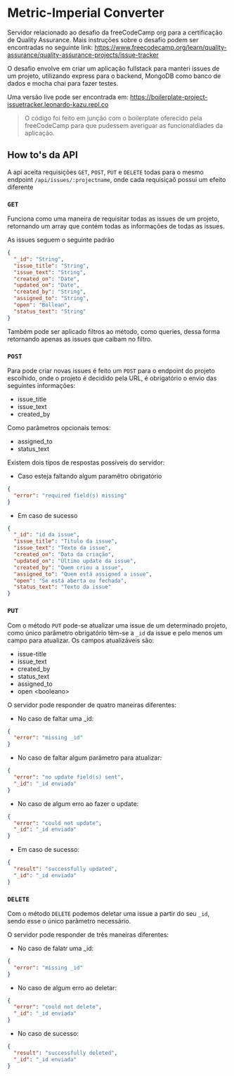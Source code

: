 # Metric-Imperial Converter

Servidor relacionado ao desafio da freeCodeCamp org para a certificação de Quality Assurance. Mais instruções sobre o desafio podem ser encontradas no seguinte link: https://www.freecodecamp.org/learn/quality-assurance/quality-assurance-projects/issue-tracker

O desafio envolve em criar um aplicação fullstack para manteri issues de um projeto, utilizando express para o backend, MongoDB como banco de dados e mocha chai para fazer testes.

Uma versão live pode ser encontrada em: https://boilerplate-project-issuetracker.leonardo-kazu.repl.co

> O código foi feito em junção com o boilerplate oferecido pela freeCodeCamp para que pudessem averiguar as funcionaldiades da aplicação.

## How to's da API

A api aceita requisições `GET`, `POST`, `PUT` e `DELETE` todas para o mesmo endpoint <code>/api/issues/:projectname</code>, onde cada requisiçaõ possui um efeito diferente

### `GET`

Funciona como uma maneira de requisitar todas as issues de um projeto, retornando um array que contém todas as informações de todas as issues.

As issues seguem o seguinte padrão

```json
{
  "_id": "String",
  "issue_title": "String",
  "issue_text": "String",
  "created_on": "Date",
  "updated_on": "Date",
  "created_by": "String",
  "assigned_to": "String",
  "open": "Bollean",
  "status_text": "String"
}
```

Também pode ser aplicado filtros ao método, como queries, dessa forma retornando apenas as issues que caibam no filtro.

### `POST`

Para pode criar novas issues é feito um `POST` para o endpoint do projeto escolhido, onde o projeto é decidido pela URL, é obrigatório o envio das seguintes informações:

- issue_title
- issue_text
- created_by

Como parâmetros opcionais temos:

- assigned_to
- status_text

Existem dois tipos de respostas possíveis do servidor:

- Caso esteja faltando algum paramêtro obrigatório

```json
{
  "error": "required field(s) missing"
}
```

- Em caso de sucesso

```json
{
  "_id": "id da issue",
  "issue_title": "Titulo da issue",
  "issue_text": "Texto da issue",
  "created_on": "Data da criação",
  "updated_on": "Último update da issue",
  "created_by": "Quem criou a issue",
  "assigned_to": "Quem está assigned a issue",
  "open": "Se está aberta ou fechada",
  "status_text": "Texto da issue"
}
```

### `PUT`

Com o método `PUT` pode-se atualizar uma issue de um determinado projeto, como único parâmetro obrigatório têm-se a `_id` da issue e pelo menos um campo para atualizar. Os campos atualizáveis são:

- issue-title
- issue_text
- created_by
- status_text
- assigned_to
- open \<booleano\>

O servidor pode responder de quatro maneiras diferentes:

- No caso de faltar uma \_id:

```json
{
  "error": "missing _id"
}
```

- No caso de faltar algum parâmetro para atualizar:

```json
{
  "error": "no update field(s) sent",
  "_id": "_id enviada"
}
```

- No caso de algum erro ao fazer o update:

```json
{
  "error": "could not update",
  "_id": "_id enviada"
}
```

- Em caso de sucesso:

```json
{
  "result": "successfully updated",
  "_id": "_id enviada"
}
```

### `DELETE`

Com o método `DELETE` podemos deletar uma issue a partir do seu `_id`, sendo esse o único parâmetro necessário.

O servidor pode responder de três maneiras diferentes:

- No caso de falatr uma \_id:

```json
{
  "error": "missing _id"
}
```

- No caso de algum erro ao deletar:

```json
{
  "error": "could not delete",
  "_id": "_id enviada"
}
```

- No caso de sucesso:

```json
{
  "result": "successfully deleted",
  "_id": "_id enviada"
}
```

